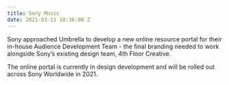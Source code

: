 ```yaml
---
title: Sony Music
date: 2021-03-11 18:36:00 Z
---
```


Sony approached Umbrella to develop a new online resource portal for their in-house Audience Development Team - the final branding needed to work alongside Sony’s existing design team, 4th Floor Creative.

The online portal is currently in design development and will be rolled out across Sony Worldwide in 2021.
